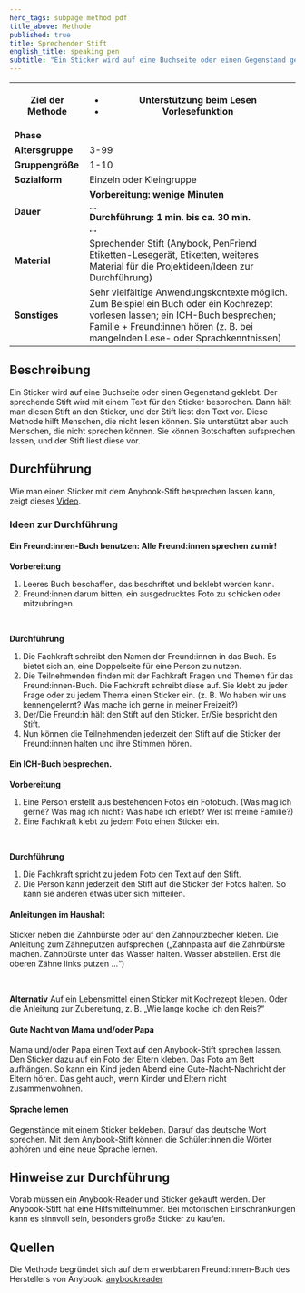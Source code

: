 ```yaml
---
hero_tags: subpage method pdf
title_above: Methode
published: true
title: Sprechender Stift
english_title: speaking pen
subtitle: "Ein Sticker wird auf eine Buchseite oder einen Gegenstand geklebt. Der sprechende Stift wird mit einem Text für den Sticker besprochen. Dann hält man diesen Stift an den Sticker und der Stift liest den Text vor. Diese Methode hilft Menschen, die nicht lesen können. Es unterstützt aber auch Menschen, die nicht sprechen können. Sie können Botschaften besprechen lassen und von dem Stift vorlesen lassen."
---
```


<table class="tb">
    <tr>
        <th><strong>Ziel der Methode</strong></th>
        <th>

- Unterstützung beim Lesen
- Vorlesefunktion

</th>
    </tr>
    <tr>
      <td><strong>Phase</strong></td>
      <td></td>
    </tr>
    <tr>
      <td><strong>Altersgruppe</strong></td>
      <td>3-99</td>
    </tr>
    <tr>
      <td><strong>Gruppengröße</strong></td>
      <td>1-10</td>
    </tr>
    <tr>
      <td><strong>Sozialform</strong></td>
      <td>Einzeln oder Kleingruppe</td>
    </tr>
    <tr>
      <td><strong>Dauer</strong></td>
      <td>
      <strong>
      Vorbereitung: wenige Minuten<br>
      ...<br>
      Durchführung: 1 min. bis ca. 30 min.<br>
      ...
      </strong>
      </td>
    </tr>
    <tr>
      <td><strong>Material</strong></td>
      <td>Sprechender Stift (Anybook, PenFriend Etiketten-Lesegerät, Etiketten, weiteres Material für die Projektideen/Ideen zur Durchführung)</td>
    </tr>
    <tr>
      <td><strong>Sonstiges</strong></td>
      <td>Sehr vielfältige Anwendungskontexte möglich. Zum Beispiel ein Buch oder ein Kochrezept vorlesen lassen; ein ICH-Buch besprechen; Familie + Freund:innen hören (z. B. bei mangelnden Lese- oder Sprachkenntnissen)</td>
</tr>
</table>

## Beschreibung

Ein Sticker wird auf eine Buchseite oder einen Gegenstand geklebt. Der sprechende Stift wird mit einem Text für den Sticker besprochen. Dann hält man diesen Stift an den Sticker, und der Stift liest den Text vor. Diese Methode hilft Menschen, die nicht lesen können. Sie unterstützt aber auch Menschen, die nicht sprechen können. Sie können Botschaften aufsprechen lassen, und der Stift liest diese vor.

## Durchführung

Wie man einen Sticker mit dem Anybook-Stift besprechen lassen kann, zeigt dieses [Video](https://youtu.be/5Dd6URvj-WE).

### Ideen zur Durchführung

#### Ein Freund:innen-Buch benutzen: Alle Freund:innen sprechen zu mir!

**Vorbereitung**

1. Leeres Buch beschaffen, das beschriftet und beklebt werden kann.
2. Freund:innen darum bitten, ein ausgedrucktes Foto zu schicken oder mitzubringen.

<br>

**Durchführung**

1. Die Fachkraft schreibt den Namen der Freund:innen in das Buch. Es bietet sich an, eine Doppelseite für eine Person zu nutzen.
2. Die Teilnehmenden finden mit der Fachkraft Fragen und Themen für das Freund:innen-Buch. Die Fachkraft schreibt diese auf. Sie klebt zu jeder Frage oder zu jedem Thema einen Sticker ein. (z. B. Wo haben wir uns kennengelernt? Was mache ich gerne in meiner Freizeit?)
3. Der/Die Freund:in hält den Stift auf den Sticker. Er/Sie bespricht den Stift.
4. Nun können die Teilnehmenden jederzeit den Stift auf die Sticker der Freund:innen halten und ihre Stimmen hören.

#### Ein ICH-Buch besprechen.

**Vorbereitung**

1. Eine Person erstellt aus bestehenden Fotos ein Fotobuch. (Was mag ich gerne? Was mag ich nicht? Was habe ich erlebt? Wer ist meine Familie?)
2. Eine Fachkraft klebt zu jedem Foto einen Sticker ein.

<br>

**Durchführung**

1. Die Fachkraft spricht zu jedem Foto den Text auf den Stift.
2. Die Person kann jederzeit den Stift auf die Sticker der Fotos halten. So kann sie anderen etwas über sich mitteilen.

#### Anleitungen im Haushalt

Sticker neben die Zahnbürste oder auf den Zahnputzbecher kleben. Die Anleitung zum Zähneputzen aufsprechen („Zahnpasta auf die Zahnbürste machen. Zahnbürste unter das Wasser halten. Wasser abstellen. Erst die oberen Zähne links putzen …“)

<br>

**Alternativ**
Auf ein Lebensmittel einen Sticker mit Kochrezept kleben. Oder die Anleitung zur Zubereitung, z. B. „Wie lange koche ich den Reis?“

#### Gute Nacht von Mama und/oder Papa

Mama und/oder Papa einen Text auf den Anybook-Stift sprechen lassen. Den Sticker dazu auf ein Foto der Eltern kleben. Das Foto am Bett aufhängen. So kann ein Kind jeden Abend eine Gute-Nacht-Nachricht der Eltern hören. Das geht auch, wenn Kinder und Eltern nicht zusammenwohnen.

#### Sprache lernen

Gegenstände mit einem Sticker bekleben. Darauf das deutsche Wort sprechen. Mit dem Anybook-Stift können die Schüler:innen die Wörter abhören und eine neue Sprache lernen.

## Hinweise zur Durchführung

Vorab müssen ein Anybook-Reader und Sticker gekauft werden. Der Anybook-Stift hat eine Hilfsmittelnummer. Bei motorischen Einschränkungen kann es sinnvoll sein, besonders große Sticker zu kaufen.

## Quellen

Die Methode begründet sich auf dem erwerbbaren Freund:innen-Buch des Herstellers von Anybook: [anybookreader](https://anybookreader.de/produkte/freundebuch/)
